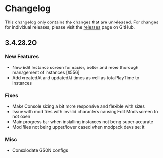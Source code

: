 # Changelog

This changelog only contains the changes that are unreleased. For changes for individual releases, please visit the
[releases](https://github.com/ATLauncher/ATLauncher/releases) page on GitHub.

## 3.4.28.2O

### New Features
- New Edit Instance screen for easier, better and more thorough management of instances [#556]
- Add createdAt and updatedAt times as well as totalPlayTime to instances

### Fixes
- Make Console sizing a bit more responsive and flexible with sizes
- Issue with mod files with invalid characters causing Edit Mods screen to not open
- Main progress bar when installing instances not being super accurate
- Mod files not being upper/lower cased when modpack devs set it

### Misc
- Consolodate GSON configs